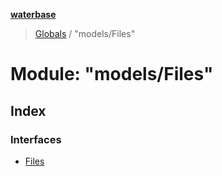 **[waterbase](../README.md)**

> [Globals](../globals.md) / "models/Files"

# Module: "models/Files"

## Index

### Interfaces

- [Files](../interfaces/_models_files_.files.md)
